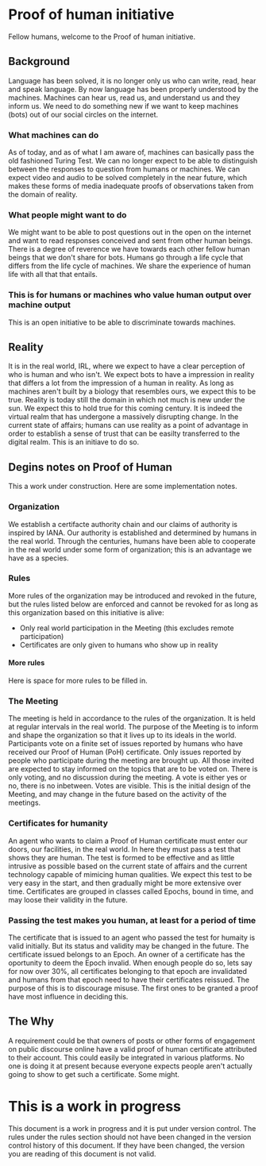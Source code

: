 # Proof of human initiative

Fellow humans, welcome to the Proof of human initiative.

## Background

Language has been solved, it is no longer only us who can write, read, hear and speak language.
By now language has been properly understood by the machines. Machines can hear us, read us, and understand us and they inform us. 
We need to do something new if we want to keep machines (bots) out of our
social circles on the internet.

### What machines can do

As of today, and as of what I am aware of, machines can basically pass the old fashioned Turing Test.
We can no longer expect to be able to distinguish between the responses to question from humans or machines.
We can expect video and audio to be solved completely in the near future, which makes
these forms of media inadequate proofs of observations taken from the domain of reality.

### What people might want to do

We might want to be able to post questions out in the open on the internet and want to
read responses conceived and sent from other human beings. There is a degree of reverence we have
towards each other fellow human beings that we don't share for bots.
Humans go through a life cycle that differs from the life cycle of machines.
We share the experience of human life with all that that entails. 

### This is for humans or machines who value human output over machine output

This is an open initiative to be able to discriminate towards machines.

## Reality

It is in the real world, IRL, where we expect to have a clear perception of who is human and who isn't.
We expect bots to have a impression in reality that differs a lot from the impression of a human
in reality. As long as machines aren't built by a biology that resembles ours, we expect this to be true.
Reality is today still the domain in which not much is new under the sun. We expect this to hold true
for this coming century. It is indeed the virtual realm that has undergone a massively disrupting change.
In the current state of affairs; humans can use reality as a point of advantage in order to establish a
sense of trust that can be easilty transferred to the digital realm. This is an initiave to do so.

## Degins notes on Proof of Human 

This a work under construction. Here are some implementation notes.

### Organization

We establish a certifacte authority chain and our claims of authority is inspired by IANA.
Our authority is established and determined by humans in the real world.
Through the centuries, humans have been able to cooperate in the real world under some form
of organization; this is an advantage we have as a species.

### Rules

More rules of the organization may be introduced and revoked in the future, but the rules listed below are
enforced and cannot be revoked for as long as this organization based on this initiative is alive:

* Only real world participation in the Meeting (this excludes remote participation)
* Certificates are only given to humans who show up in reality

#### More rules

Here is space for more rules to be filled in.

### The Meeting

The meeting is held in accordance to the rules of the organization.
It is held at regular intervals in the real world. The purpose of the Meeting is to inform and shape the
organization so that it lives up to its ideals in the world.
Participants vote on a finite set of issues reported by humans who have received our Proof of Human (PoH) certificate.
Only issues reported by people who participate during the meeting are brought up.
All those invited are expected to stay informed on the topics that are to be voted on.
There is only voting, and no discussion during the meeting.
A vote is either yes or no, there is no inbetween. Votes are visible. This is the initial design
of the Meeting, and may change in the future based on the activity of the meetings.

### Certificates for humanity

An agent who wants to claim a Proof of Human certificate must enter our doors, our facilities, in the
real world. In here they must pass a test that shows they are human. The test is formed to be effective and
as little intrusive as possible based on the current state of affairs and the current technology capable of
mimicing human qualities. We expect this test to be very easy in the start, and then gradually might be more
extensive over time. Certificates are grouped in classes called Epochs, bound in time, and may loose their validity in
the future.

### Passing the test makes you human, at least for a period of time

The certificate that is issued to an agent who passed the test for humaity is valid initially.
But its status and validity may be changed in the future. The certificate issued belongs to an Epoch.
An owner of a certificate has the oportunity to deem the Epoch invalid. When enough people do so, lets say for now over 30%,
all certificates belonging to that epoch are invalidated and humans from that epoch need to have their certificates reissued.
The purpose of this is to discourage misuse. The first ones to be granted a proof have most influence in deciding this.

## The Why 

A requirement could be that owners of posts or other forms of engagement on public discourse online have a valid proof of human certificate attributed
to their account. This could easily be integrated in various platforms. No one is doing it at present because everyone expects people
aren't actually going to show to get such a certificate. Some might. 

# This is a work in progress

This document is a work in progress and it is put under version control. The rules under the rules section should not have been
changed in the version control history of this document. If they have been changed, the version you are reading of this document is not valid.

